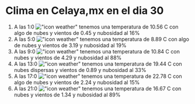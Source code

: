 # Clima en Celaya,mx en el dia 30

1. A las 1:0 !["icon weather"](http://openweathermap.org/img/w/02n.png) tenemos una temperatura de 10.56 C con algo de nubes y  vientos de 0.45 y nubosidad al 16%
1. A las 5:0 !["icon weather"](http://openweathermap.org/img/w/02n.png) tenemos una temperatura de 8.89 C con algo de nubes y  vientos de 3.19 y nubosidad al 19%
1. A las 9:0 !["icon weather"](http://openweathermap.org/img/w/04d.png) tenemos una temperatura de 10.84 C con nubes y  vientos de 4.29 y nubosidad al 88%
1. A las 13:0 !["icon weather"](http://openweathermap.org/img/w/03d.png) tenemos una temperatura de 19.44 C con nubes dispersas y  vientos de 0.89 y nubosidad al 33%
1. A las 17:0 !["icon weather"](http://openweathermap.org/img/w/02d.png) tenemos una temperatura de 22.78 C con algo de nubes y  vientos de 2.24 y nubosidad al 15%
1. A las 21:0 !["icon weather"](http://openweathermap.org/img/w/04n.png) tenemos una temperatura de 16.67 C con nubes y  vientos de 1.34 y nubosidad al 89%
